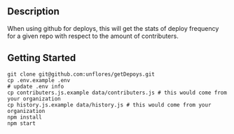## Description

When using github for deploys, this will get the stats of deploy frequency for a given repo with respect to the amount of contributers.

## Getting Started
```
git clone git@github.com:unflores/getDepoys.git
cp .env.example .env
# update .env info
cp contributers.js.example data/contributers.js # this would come from your organization
cp history.js.example data/history.js # this would come from your organization
npm install
npm start
```


